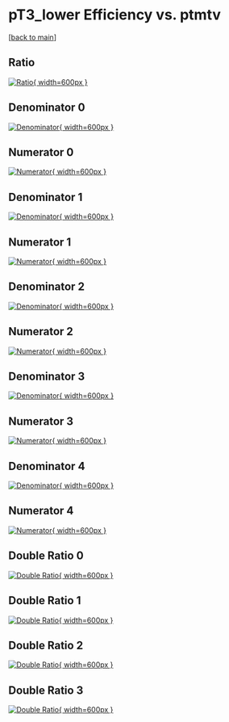 # pT3_lower Efficiency vs. ptmtv

[[back to main](./)]



## Ratio

[![Ratio](../mtv/var/pT3_lower_vtr_211_-1_eff_ptmtv.png){ width=600px }](../mtv/var/pT3_lower_vtr_211_-1_eff_ptmtv.pdf)

## Denominator 0

[![Denominator](../mtv/den/pT3_lower_vtr_211_-1_eff_ptmtv_den0.png){ width=600px }](../mtv/den/pT3_lower_vtr_211_-1_eff_ptmtv_den0.pdf)

## Numerator 0

[![Numerator](../mtv/num/pT3_lower_vtr_211_-1_eff_ptmtv_num0.png){ width=600px }](../mtv/num/pT3_lower_vtr_211_-1_eff_ptmtv_num0.pdf)

## Denominator 1

[![Denominator](../mtv/den/pT3_lower_vtr_211_-1_eff_ptmtv_den1.png){ width=600px }](../mtv/den/pT3_lower_vtr_211_-1_eff_ptmtv_den1.pdf)

## Numerator 1

[![Numerator](../mtv/num/pT3_lower_vtr_211_-1_eff_ptmtv_num1.png){ width=600px }](../mtv/num/pT3_lower_vtr_211_-1_eff_ptmtv_num1.pdf)

## Denominator 2

[![Denominator](../mtv/den/pT3_lower_vtr_211_-1_eff_ptmtv_den2.png){ width=600px }](../mtv/den/pT3_lower_vtr_211_-1_eff_ptmtv_den2.pdf)

## Numerator 2

[![Numerator](../mtv/num/pT3_lower_vtr_211_-1_eff_ptmtv_num2.png){ width=600px }](../mtv/num/pT3_lower_vtr_211_-1_eff_ptmtv_num2.pdf)

## Denominator 3

[![Denominator](../mtv/den/pT3_lower_vtr_211_-1_eff_ptmtv_den3.png){ width=600px }](../mtv/den/pT3_lower_vtr_211_-1_eff_ptmtv_den3.pdf)

## Numerator 3

[![Numerator](../mtv/num/pT3_lower_vtr_211_-1_eff_ptmtv_num3.png){ width=600px }](../mtv/num/pT3_lower_vtr_211_-1_eff_ptmtv_num3.pdf)

## Denominator 4

[![Denominator](../mtv/den/pT3_lower_vtr_211_-1_eff_ptmtv_den4.png){ width=600px }](../mtv/den/pT3_lower_vtr_211_-1_eff_ptmtv_den4.pdf)

## Numerator 4

[![Numerator](../mtv/num/pT3_lower_vtr_211_-1_eff_ptmtv_num4.png){ width=600px }](../mtv/num/pT3_lower_vtr_211_-1_eff_ptmtv_num4.pdf)

## Double Ratio 0

[![Double Ratio](../mtv/ratio/pT3_lower_vtr_211_-1_eff_ptmtv_ratio0.png){ width=600px }](../mtv/ratio/pT3_lower_vtr_211_-1_eff_ptmtv_ratio0.pdf)

## Double Ratio 1

[![Double Ratio](../mtv/ratio/pT3_lower_vtr_211_-1_eff_ptmtv_ratio1.png){ width=600px }](../mtv/ratio/pT3_lower_vtr_211_-1_eff_ptmtv_ratio1.pdf)

## Double Ratio 2

[![Double Ratio](../mtv/ratio/pT3_lower_vtr_211_-1_eff_ptmtv_ratio2.png){ width=600px }](../mtv/ratio/pT3_lower_vtr_211_-1_eff_ptmtv_ratio2.pdf)

## Double Ratio 3

[![Double Ratio](../mtv/ratio/pT3_lower_vtr_211_-1_eff_ptmtv_ratio3.png){ width=600px }](../mtv/ratio/pT3_lower_vtr_211_-1_eff_ptmtv_ratio3.pdf)

